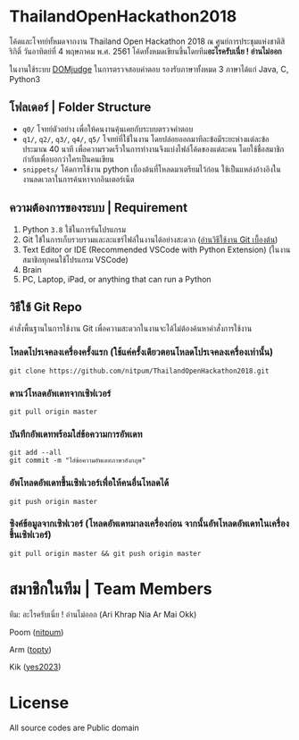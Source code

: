 # ThailandOpenHackathon2018
โค้ดและโจทย์ทั้หมดจากงาน Thailand Open Hackathon 2018 ณ ศูนย์การประชุมแห่งชาติสิริกิติ์ วันอาทิตย์ที่ 4 พฤษภาคม พ.ศ. 2561
โค้ดทั้งหมดเขียนขึ้นโดยทีม**อะไรครับเนี่ย ! อ่านไม่ออก**

ในงานใช้ระบบ [DOMjudge](https://www.domjudge.org/) ในการตรวจสอบคำตอบ
รองรับภาษาทั้งหมด 3 ภาษาได้แก่ Java, C, Python3

## โฟลเดอร์ | Folder Structure
- `q0/` โจทย์ตัวอย่าง เพื่อให้คนงานคุ้นเคยกับระบบตรวจคำตอบ
- `q1/`, `q2/`, `q3/`, `q4/`, `q5/` โจทย์ที่ใช้ในงาน โดยปล่อยออกมาทีละข้อมีระยะห่างแต่ละข้อประมาณ 40 นาที เพื่อความรวดเร็วในการทำงานจึงแบ่งไฟล์โค้ดของแต่ละคน โดยใช้ชื่อสมาชิกกำกับเพื่อบอกว่าใครเป็นคนเขียน
- `snippets/` โค้ดการใช้งาน python เบื้องต้นที่โหลดมาเตรียมไว้ก่อน ใช้เป็นแหล่งอ้างอิงในงานลดเวลาในการค้นหาจากอินเตอร์เน็ต

## ความต้องการของระบบ | Requirement
1. Python `3.8` ใช้ในการรันโปรแกรม
2. Git ใข้ในการเก็บรวบรวมและละแชร์ไฟล์ในงานได้อย่างสะดวก ([อ่านวิธีใช้งาน Git เบื้องต้น](https://devahoy.com/posts/introduction-to-git-and-github/))
3. Text Editor or IDE (Recommended VSCode with Python Extension) (ในงานสมาชิกทุกคนใช้โปรแกรม VSCode)
4. Brain
5. PC, Laptop, iPad, or anything that can run a Python


## วิธีใช้ Git Repo
คำสั่งพื้นฐานในการใช้งาน Git เพื่อความสะดวกในงานจะได้ไม่ต้องค้นหาคำสั่งการใช้งาน
### โหลดโปรเจคลงเครื่องครั้งแรก (ใช้แค่ครั้งเดียวตอนโหลดโปรเจคลงเครื่องเท่านั้น)
```
git clone https://github.com/nitpum/ThailandOpenHackathon2018.git
```
### ดานว์โหลดอัพเดทจากเซิฟเวอร์
```
git pull origin master
```
### บันทึกอัพเดทพร้อมใส่ข้อความการอัพเดท
```
git add --all
git commit -m "ใส่ข้อความอัพเดทภาษาอังกฤษ"
```
### อัพโหลดอัพเดทขึ้นเซิฟเวอร์เพื่อให้คนอื่นโหลดได้
```
git push origin master
```
### ซิงค์ข้อมูลจากเซิฟเวอร์ (โหลดอัพเดทมาลงเครื่องก่อน จากนั้นอัพโหลดอัพเดทในเครื่องขึ้นเซิฟเวอร์)
```
git pull origin master && git push origin master
```

# สมาชิกในทีม | Team Members 
ทีม: อะไรครับเนี่ย ! อ่านไม่ออก
(Ari Khrap Nia Ar Mai Okk)

Poom ([nitpum](https://github.com/nitpum]))

Arm ([topty](https://github.com/topty))

Kik ([yes2023](https://github.com/yes2023))

# License 
All source codes are Public domain

